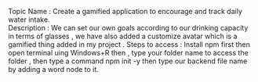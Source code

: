 Topic Name : Create a gamified application to encourage and track daily water intake.                                                                                                                                     
Description : We can set our own goals according to our drinking capacity in terms of glasses , we have also added a customize avatar which is  a gamified thing added in my project .
Steps to access : Install npm first then open terminal uing Windows+R then , type your folder name to access the folder , then type a command npm init -y then type our backend file name by adding a word node to it.
